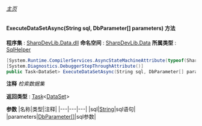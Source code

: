 ###### [主页](./Index.md "主页")
#### ExecuteDataSetAsync(String sql, DbParameter[] parameters) 方法
**程序集** : [SharpDevLib.Data.dll](./SharpDevLib.Data.assembly.md "SharpDevLib.Data.dll")
**命名空间** : [SharpDevLib.Data](./SharpDevLib.Data.namespace.md "SharpDevLib.Data")
**所属类型** : [SqlHelper](./SharpDevLib.Data.SqlHelper.md "SqlHelper")
``` csharp
[System.Runtime.CompilerServices.AsyncStateMachineAttribute(typeof(SharpDevLib.Data.SqlHelper+<ExecuteDataSetAsync>d__22))]
[System.Diagnostics.DebuggerStepThroughAttribute()]
public Task<DataSet> ExecuteDataSetAsync(String sql, DbParameter[] parameters)
```
**注释**
*检索数据集*

**返回类型** : [Task](https://learn.microsoft.com/en-us/dotnet/api/system.threading.tasks.task-1 "Task")\<[DataSet](https://learn.microsoft.com/en-us/dotnet/api/system.data.dataset "DataSet")\>

**参数**
|名称|类型|注释|
|---|---|---|
|sql|[String](https://learn.microsoft.com/en-us/dotnet/api/system.string "String")|sql语句|
|parameters|[DbParameter\[\]](https://learn.microsoft.com/en-us/dotnet/api/system.data.common.dbparameter[] "DbParameter\[\]")|sql参数|

